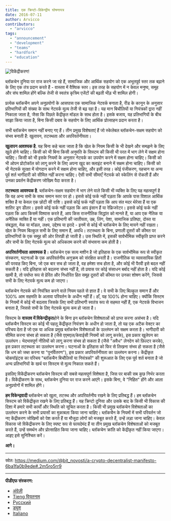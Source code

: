```yaml
---
title: एक क्रिप्टो-विकेन्द्रीय घोषणापत्र
date: 2016-07-11
author: Arvicco
contributors:
  - "arvicco"
tags:
  - "announcement"
  - "development"
  - "teams"
  - "hardfork"
  - "education"
---
```


![विकेंद्रीकरण!](./1gMu8qJtr2NeEuuGzvsfcnw.png)

ब्लॉकचेन दुनिया पर राज करने जा रहे हैं, सामाजिक और आर्थिक सहयोग को एक अभूतपूर्व स्तर तक बढ़ाने के लिए एक तंत्र प्रदान करते हैं - वास्तव में वैश्विक स्तर। इस तरह के सहयोग में न केवल मनुष्य, समूह और संघ शामिल होंगे बल्कि तेजी से स्वतंत्र कृत्रिम एजेंटों की बढ़ती भीड़ भी शामिल होगी।

प्रत्येक ब्लॉकचैन अपने अनुप्रयोगों के आसपास एक सामाजिक नेटवर्क बनाता है, रीड के कानून के अनुसार प्रतिभागियों की संख्या के साथ नेटवर्क मूल्य तेजी से बढ़ रहा है। यह मान बिचौलियों या नियंत्रकों द्वारा नहीं निकाला जाता है, जैसा कि पिछले केंद्रीकृत मॉडल के साथ होता है। इसके बजाय, यह प्रतिभागियों के बीच साझा किया जाता है, बिना किसी दबाव के सहयोग के लिए आर्थिक प्रोत्साहन प्रदान करता है।

सभी ब्लॉकचेन समान नहीं बनाए गए हैं। तीन प्रमुख विशेषताएं हैं जो स्केलेबल ब्लॉकचेन-सक्षम सहयोग को संभव बनाती हैं: खुलापन, तटस्थता और अपरिवर्तनीयता।

**खुलापन आवश्यक है**. यह बिना कहे चला जाता है कि खेल के नियम किसी के भी देखने और समझने के लिए खुले होने चाहिए। किसी को भी बिना किसी अनुमति के सिस्टम की किसी भी परत में भाग लेने में सक्षम होना चाहिए। किसी को भी इसके नियमों के अनुसार नेटवर्क का उपयोग करने में सक्षम होना चाहिए। किसी को भी ओपन प्रोटोकॉल को लागू करने के लिए अपना खुद का क्लाइंट बनाने में सक्षम होना चाहिए। किसी को भी नेटवर्क सुरक्षा में योगदान करने में सक्षम होना चाहिए, और इसी तरह। कोई पंजीकरण, पहचान या अन्य पूर्व शर्त भागीदारी को सीमित नहीं करना चाहिए। ऐसी सभी सीमाएँ नेटवर्क को स्केलिंग से रोकती हैं और उनका प्रवर्तन केंद्रीकरण जोखिम पैदा करता है।

**तटस्थता आवश्यक है**. ब्लॉकचेन-सक्षम सहयोग में भाग लेने वाले किसी भी व्यक्ति के लिए यह महत्वपूर्ण है कि वह अन्य सभी के साथ समान स्तर पर हो। इससे कोई फर्क नहीं पड़ता कि आपके पास विशाल आर्थिक शक्ति है या केवल एक छोटी सी राशि। इससे कोई फर्क नहीं पड़ता कि आप संत मदर थेरेसा हैं या एक शातिर ड्रग डीलर। इससे कोई फर्क नहीं पड़ता कि आप इंसान हैं या रेफ्रिजरेटर। इससे कोई फर्क नहीं पड़ता कि आप किसमें विश्वास करते हैं, आप किस राजनीतिक सिद्धांत को मानते हैं, या आप एक नैतिक या अनैतिक व्यक्ति हैं या नहीं। एक प्रतिभागी की जातीयता, उम्र, लिंग, पेशा, सामाजिक प्रतिष्ठा, दोस्त या संबद्धता, मेक या मॉडल, लक्ष्य, उद्देश्य या इरादे - इनमें से कोई भी ब्लॉकचेन के लिए मायने नहीं रखता। खेल के नियम बिल्कुल सभी के लिए समान हैं, अवधि। तटस्थता के बिना, प्रणाली दूसरों की कीमत पर प्रतिभागियों के एक समूह की ओर तिरछी हो जाती है। उस स्थिति में, इसकी सार्वभौमिक स्वीकृति प्राप्त करने और सभी के लिए नेटवर्क मूल्य को अधिकतम करने की संभावना कम होती है।

**अपरिवर्तनीयता आवश्यक है**। ब्लॉकचेन एक सत्य मशीन है जो इतिहास के एक सार्वभौमिक रूप से स्वीकृत संस्करण, घटनाओं के एक अपरिवर्तनीय अनुक्रम को संरक्षित करती है। राजनीतिक या व्यावसायिक हितों की परवाह किए बिना, जो एक बार सच हो जाता है, वह हमेशा सच होता है, और कोई भी पैरवी इसे बदल नहीं सकती है। यदि इतिहास को बदलना संभव नहीं है, तो प्रयास पर कोई संसाधन बर्बाद नहीं होता है। यदि कोई खामी है, तो पर्याप्त रूप से प्रेरित और निर्धारित हित समूह दूसरों की कीमत पर उनका शोषण करेंगे, जिससे सभी के लिए नेटवर्क मूल्य कम हो जाएगा।

ब्लॉकचेन नेटवर्क को नियंत्रित करने वाले नियम पहले से ज्ञात हैं। वे सभी के लिए बिल्कुल समान हैं और 100% आम सहमति के अलावा परिवर्तन के अधीन नहीं हैं। हाँ, यह 100% होना चाहिए। क्योंकि सिस्टम के नियमों में कोई भी बदलाव जिसके लिए सभी प्रतिभागी स्वतंत्र रूप से सहमत नहीं हैं, एक नेटवर्क विभाजन बनाता है, जिससे सभी के लिए नेटवर्क मूल्य कम हो जाता है।

सिस्टम के **वास्तव में विकेन्द्रीकृत**होने के बिना इन ब्लॉकचेन विशेषताओं को प्राप्त करना असंभव है। यदि ब्लॉकचैन सिस्टम का कोई भी पहलू केंद्रीकृत नियंत्रण के अधीन हो जाता है, तो यह एक अटैक वेक्टर का परिचय देता है जो एक या अधिक प्रमुख ब्लॉकचेन विशेषताओं के उल्लंघन को सक्षम करता है। भागीदारी को सीमित करना संभव हो सकता है (जैसे एएमएल/केवाईसी नियमों को लागू करके), इस प्रकार खुलेपन का उल्लंघन। भेदभावपूर्ण नीतियों को लागू करना संभव हो सकता है (जैसे "अवैध" लेनदेन को फ़िल्टर करके), इस प्रकार तटस्थता का उल्लंघन करना। घटनाओं के इतिहास को फिर से लिखना संभव हो सकता है (जैसे कि धन को जब्त करना या "पुनर्वितरण"), इस प्रकार अपरिवर्तनीयता का उल्लंघन करना। केंद्रीकृत चोकपॉइंट्स का परिचय "ब्लॉकचैन बिचौलियों या नियंत्रकों" की शुरूआत के लिए एक पूर्व शर्त बनाता है जो अन्य प्रतिभागियों के खर्च पर सिस्टम से मूल्य निकाल सकते हैं।

इसलिए विकेंद्रीकरण ब्लॉकचेन सिस्टम की सबसे महत्वपूर्ण विशेषता है, जिस पर बाकी सब कुछ निर्भर करता है। विकेंद्रीकरण के साथ, ब्लॉकचेन दुनिया पर राज करने आएंगे। इसके बिना, वे "निहित" होंगे और आला अनुप्रयोगों में शामिल होंगे।

**हम विकेन्द्रवादी** ब्लॉकचेन को खुला, तटस्थ और अपरिवर्तनीय रखने के लिए प्रतिबद्ध हैं। हम ब्लॉकचेन सिस्टम को विकेंद्रीकृत रखने के लिए प्रतिबद्ध हैं। यह क्रिप्टो दुनिया और उसके बाद के किसी भी विकास की दिशा में हमारे सभी कार्यों और स्थिति को सूचित करता है। किसी भी प्रमुख ब्लॉकचेन विशेषताओं का उल्लंघन करने के सभी प्रयासों का मुकाबला किया जाना चाहिए। ब्लॉकचैन के नियमों में सभी परिवर्तन जो नए केंद्रीकरण जोखिमों को पेश करते हैं या मौजूदा लोगों को मजबूत करते हैं, उन्हें लड़ा जाना चाहिए। केवल विकास जो विकेंद्रीकरण के लिए स्पष्ट रूप से फायदेमंद हैं या तीन प्रमुख ब्लॉकचेन विशेषताओं को मजबूत करते हैं, उन्हें समर्थन और प्रोत्साहित किया जाना चाहिए। ब्लॉकचेन क्रांति को केंद्रीकृत नहीं किया जाएगा। आइए इसे सुनिश्चित करें।

**आगे।**

---

स्रोत: https://medium.com/@bit_novosti/a-crypto-decentralist-manifesto-6ba1fa0b9ede#.2m5ro5rr9

---

**पीडीएफ संस्करण:**

- [अंग्रेज़ी](/A_Crypto-Decentralist_Manifesto.pdf)
- [Tieng वियतनाम](/A_Crypto-Decentralist_Manifesto_vietnamese.pdf)
- [Русский](/A_Crypto-Decentralist_Manifesto_russian.pdf)
- [ड्यूश](/A_Crypto-Decentralist_Manifesto_german.pdf)
- [Italiano](/A_Crypto-Decentralist_Manifesto_italian.pdf)